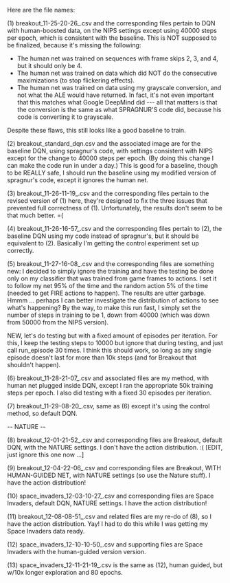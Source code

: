 Here are the file names:

(1) breakout_11-25-20-26_.csv and the corresponding files pertain to DQN with
human-boosted data, on the NIPS settings except using 40000 steps per epoch,
which is consistent with the baseline. This is NOT supposed to be finalized,
because it's missing the following:

- The human net was trained on sequences with frame skips 2, 3, and 4, but it
  should only be 4.
- The human net was trained on data which did NOT do the consecutive
  maximizations (to stop flickering effects).
- The human net was trained on data using my grayscale conversion, and not what
  the ALE would have returned. In fact, it's not even important that this
  matches what Google DeepMind did --- all that matters is that the conversion
  is the same as what SPRAGNUR'S code did, because his code is converting it to
  grayscale.

Despite these flaws, this still looks like a good baseline to train.


(2) breakout_standard_dqn.csv and the associated image are for the baseline DQN,
using spragnur's code, with settings consistent with NIPS except for the change
to 40000 steps per epoch.  (By doing this change I can make the code run in
under a day.) This is good for a baseline, though to be REALLY safe, I should
run the baseline using my modified version of spragnur's code, except it ignores
the human net.


(3) breakout_11-26-11-19_.csv and the corresponding files pertain to the revised
version of (1) here, they're designed to fix the three issues that prevented
full correctness of (1). Unfortunately, the results don't seem to be that much
better. =(


(4) breakout_11-26-16-57_.csv and the corresponding files pertain to (2), the
baseline DQN using my code instead of spragnur's, but it should be equivalent
to (2). Basically I'm getting the control experiment set up correctly.


(5) breakout_11-27-16-08_.csv and the corresponding files are something new: I
decided to simply ignore the training and have the testing be done only on my
classifier that was trained from game frames to actions. I set it to follow my
net 95% of the time and the random action 5% of the time (needed to get FIRE
actions to happen). The results are utter garbage. Hmmm ... perhaps I can better
investigate the distribution of actions to see what's happening? By the way, to
make this run fast, I simply set the number of steps in training to be 1, down
from 40000 (which was down from 50000 from the NIPS version).

NEW, let's do testing but with a fixed amount of episodes per iteration. For
this, I keep the testing steps to 10000 but ignore that during testing, and just
call run_episode 30 times. I think this should work, so long as any single
episode doesn't last for more than 10k steps (and for Breakout that shouldn't
happen).

(6) breakout_11-28-21-07_.csv and associated files are my method, with human net
plugged inside DQN, except I ran the appropriate 50k training steps per epoch. I
also did testing with a fixed 30 episodes per iteration.

(7) breakout_11-29-08-20_.csv, same as (6) except it's using the control method,
so default DQN.

-- NATURE --

(8) breakout_12-01-21-52_.csv and corresponding files are Breakout, default DQN, with
the NATURE settings. I don't have the action distribution. :( [EDIT, just ignore
this one now ...]

(9) breakout_12-04-22-06_.csv and corresponding files are Breakout, WITH HUMAN-GUIDED
NET, with NATURE settings (so use the Nature stuff). I have the action
distribution!

(10) space_invaders_12-03-10-27_.csv and corresponding files are Space Invaders,
default DQN, NATURE settings. I have the action distribution!

(11) breakout_12-08-08-51_.csv and related files are my re-do of (8), so I have
the action distribution. Yay! I had to do this while I was getting my Space
Invaders data ready.

(12) space_invaders_12-10-10-50_.csv and supporting files are Space Invaders
with the human-guided version version.

(13) space_invaders_12-11-21-19_.csv is the same as (12), human guided, but
w/10x longer exploration and 80 epochs.
